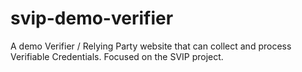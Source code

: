 # svip-demo-verifier

A demo Verifier / Relying Party website that can collect and process Verifiable Credentials.
Focused on the SVIP project.